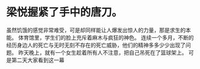 # 梁悦握紧了手中的唐刀。
虽然饥饿的感觉非常难受，可是却同样能让人爆发出惊人的力量，那是求生的本能。
体育馆里，学生们的脸上充斥着麻木与疯狂的神色。
连续一个多月，不断的经历身边人的死亡与无时无刻不存在的死亡威胁，他们的精神多多少少出现了问题。
昨天晚上，就有一个女生趁着所有人不注意，把自己吊死在了篮球架上。
可是第二天大家看到这一幕


